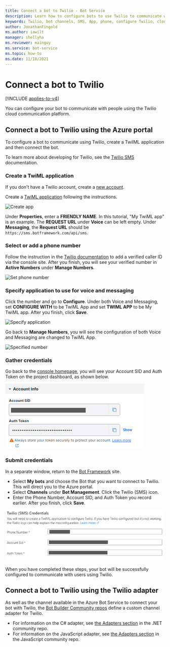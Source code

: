 ```yaml
---
title: Connect a bot to Twilio - Bot Service
description: Learn how to configure bots to use Twilio to communicate with people. See how to connect bots to Twilio through a Twilio adapter or a TwiML application.
keywords: Twilio, bot channels, SMS, App, phone, configure Twilio, cloud communication, text
author: JonathanFingold
ms.author: iawilt
manager: shellyha
ms.reviewer: mainguy
ms.service: bot-service
ms.topic: how-to
ms.date: 11/18/2021
---
```


# Connect a bot to Twilio

[!INCLUDE [applies-to-v4](includes/applies-to-v4-current.md)]

You can configure your bot to communicate with people using the Twilio cloud communication platform.

## Connect a bot to Twilio using the Azure portal

To configure a bot to communicate using Twilio, create a TwilML application and then connect the bot.

To learn more about developing for Twilio, see the [Twilio SMS](https://www.twilio.com/docs/sms) documentation.

### Create a TwiML application

If you don't have a Twilio account, create a [new account](https://www.twilio.com/try-twilio).

Create a [TwiML application](https://support.twilio.com/hc/articles/223180928-How-Do-I-Create-a-TwiML-App-) following the instructions.

![Create app](media/channels/twi-StepTwiml.png)

Under **Properties**, enter a **FRIENDLY NAME**. In this tutorial, "My TwiML app" is an example. The **REQUEST URL** under **Voice** can be left empty. Under **Messaging**, the **Request URL** should be `https://sms.botframework.com/api/sms`.

### Select or add a phone number

Follow the instruction in the [Twilio documentation](https://support.twilio.com/hc/articles/223180048-Adding-a-Verified-Phone-Number-or-Caller-ID-with-Twilio) to add a verified caller ID via the console site. After you finish, you will see your verified number in **Active Numbers** under **Manage Numbers**.

![Set phone number](media/channels/twi-StepPhone.png)

### Specify application to use for voice and messaging

Click the number and go to **Configure**. Under both Voice and Messaging, set **CONFIGURE WITH** to be TwiML App and set **TWIML APP** to be My TwiML app. After you finish, click **Save**.

![Specify application](media/channels/twi-StepPhone2.png)

Go back to **Manage Numbers**, you will see the configuration of both Voice and Messaging are changed to TwiML App.

![Specified number](media/channels/twi-StepPhone3.png)

### Gather credentials

Go back to the [console homepage](https://www.twilio.com/console/), you will see your Account SID and Auth Token on the project dashboard, as shown below.

![Gather app credentials](media/channels/twi-StepAuth.png)

### Submit credentials

In a separate window, return to the [Bot Framework](https://dev.botframework.com/) site.

- Select **My bots** and choose the Bot that you want to connect to Twilio. This will direct you to the Azure portal.
- Select **Channels** under **Bot Management**. Click the Twilio (SMS) icon.
- Enter the Phone Number, Account SID, and Auth Token you record earlier. After you finish, click **Save**.

![Submit credentials](media/channels/twi-StepSubmit.png)

When you have completed these steps, your bot will be successfully configured to communicate with users using Twilio.

## Connect a bot to Twilio using the Twilio adapter

As well as the channel available in the Azure Bot Service to connect your bot with Twilio, the [Bot Builder Community repos](https://github.com/BotBuilderCommunity/) define a custom channel adapter for Twilio.

- For information on the C# adapter, see [the Adapters section](https://github.com/BotBuilderCommunity/botbuilder-community-dotnet#adapters) in the .NET community repo.
- For information on the JavaScript adapter, see [the Adapters section](https://github.com/BotBuilderCommunity/botbuilder-community-js#adapters) in the JavaScript community repo.
